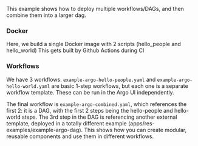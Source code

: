 This example shows how to deploy multiple workflows/DAGs, and
then combine them into a larger dag.

### Docker
Here, we build a single Docker image with 2 scripts (hello_people and hello_world)
This gets built by Github Actions during CI

### Workflows
We have 3 workflows. `example-argo-hello-people.yaml` and `example-argo-hello-world.yaml` are basic 1-step workflows, but each one is a separate workflow template. These can be run in the Argo UI independently.

The final workflow is `example-argo-combined.yaml`, which references the first 2: it is a DAG, with the first 2 steps being the hello-people and hello-world steps. The 3rd step in the DAG is referencing another external template, deployed in a totally different example (apps/res-examples/example-argo-dag). This shows how you can create modular, reusable components and use them in different workflows.